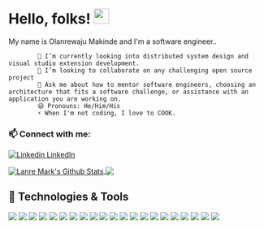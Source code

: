 # Hello, folks! <img src="wave.gif" width="30px">

My name is Olanrewaju Makinde and I'm a software engineer..

            🌱 I’m currently looking into distributed system design and visual studio extension development.
            👯 I’m looking to collaborate on any challenging open source project
            💬 Ask me about how to mentor software engineers, choosing an architecture that fits a software challenge, or assistance with an application you are working on.
            😄 Pronouns: He/Him/His
            ⚡ When I'm not coding, I love to COOK.

### 📫 Connect with me:

[![Linkedin](https://i.stack.imgur.com/gVE0j.png) LinkedIn](https://www.linkedin.com/in/lanre-mark)

<!--&nbsp;
[![GitHub](https://i.stack.imgur.com/tskMh.png) GitHub](https://github.com/)-->
<a href="https://github.com/lanre-mark">
<img align="center" alt="Lanre Mark's Github Stats" </a>
<a href="https://github.com/lanre-mark">
  <img align="center" src="https://github-readme-stats.anuraghazra1.vercel.app/api/top-langs/?username=lanre-mark&layout=compact&theme=radical" />
</a>


## 🔧 Technologies & Tools
![](https://img.shields.io/badge/OS-Windows-informational?style=flat&logo=windows&logoColor=white&color=blueviolet)
![](https://img.shields.io/badge/apple-macbook%20pro%202012-%23999999.svg?&logo=apple&logoColor=white&color=blueviolet)
![](https://img.shields.io/badge/OS-Ubuntu-informational?style=flat&logo=ubuntu&logoColor=white&color=blueviolet)
![](https://img.shields.io/badge/Editor-Visual_Studio_Code-informational?style=flat&logo=vscode&logoColor=white&color=blueviolet)
![](https://img.shields.io/badge/Editor-Atom-informational?style=flat&logo=atom&logoColor=white&color=blueviolet)
![](https://img.shields.io/badge/Editor-PyCharm-informational?style=flat&logo=pycharm&logoColor=white&color=blueviolet)
![](https://img.shields.io/badge/Editor-IntelliJ_IDEA-informational?style=flat&logo=intellij-idea&logoColor=white&color=blueviolet)
![](https://img.shields.io/badge/Code-JavaScript-informational?style=flat&logo=javascript&logoColor=white&color=blueviolet)
![](https://img.shields.io/badge/Code-Python-informational?style=flat&logo=python&logoColor=white&color=blueviolet)
![](https://img.shields.io/badge/Code-TypeScript-informational?style=flat&logo=javascript&logoColor=white&color=blueviolet)
![](https://img.shields.io/badge/Tools-Node.JS-informational?style=flat&logo=node.js&logoColor=white&color=blueviolet)
![](https://img.shields.io/badge/Tools-React-informational?style=flat&logo=react&logoColor=white&color=blueviolet)
![](https://img.shields.io/badge/Tools-Redux-informational?style=flat&logo=redux&logoColor=white&color=blueviolet)
![](https://img.shields.io/badge/Tools-Django-informational?style=flat&logo=django&logoColor=white&color=blueviolet)
![](https://img.shields.io/badge/Tools-Webpack-informational?style=flat&logo=webpack&logoColor=white&color=blueviolet)
![](https://img.shields.io/badge/Shell-Bash-informational?style=flat&logo=gnu-bash&logoColor=white&color=blueviolet)
![](https://img.shields.io/badge/Tools-PostgreSQL-informational?style=flat&logo=postgresql&logoColor=white&color=blueviolet)
![](https://img.shields.io/badge/Tools-MySQL-informational?style=flat&logo=mysql&logoColor=white&color=blueviolet)
![](https://img.shields.io/badge/Tools-MongoDB-informational?style=flat&logo=mongodb&logoColor=white&color=blueviolet)
![](https://img.shields.io/badge/Tools-Docker-informational?style=flat&logo=docker&logoColor=white&color=blueviolet)
![](https://img.shields.io/badge/Tools-Kubernetes-informational?style=flat&logo=kubernetes&logoColor=white&color=blueviolet)

<!-- 🤔 I’m looking for help with ...
  🔭 I’m currently working on honing
   -->

